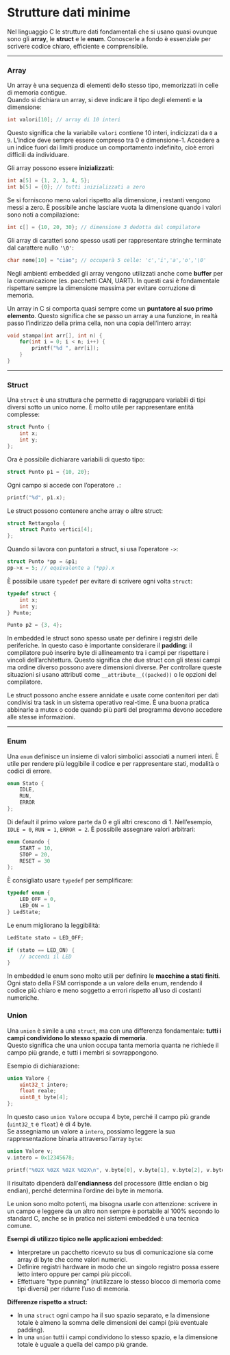 
# Strutture dati minime

Nel linguaggio C le strutture dati fondamentali che si usano quasi ovunque sono gli **array**, le **struct** e le **enum**. Conoscerle a fondo è essenziale per scrivere codice chiaro, efficiente e comprensibile.

---

### Array

Un array è una sequenza di elementi dello stesso tipo, memorizzati in celle di memoria contigue.  
Quando si dichiara un array, si deve indicare il tipo degli elementi e la dimensione:

```c
int valori[10]; // array di 10 interi
````

Questo significa che la variabile `valori` contiene 10 interi, indicizzati da `0` a `9`. L’indice deve sempre essere compreso tra 0 e dimensione-1. Accedere a un indice fuori dai limiti produce un comportamento indefinito, cioè errori difficili da individuare.

Gli array possono essere **inizializzati**:

```c
int a[5] = {1, 2, 3, 4, 5};
int b[5] = {0}; // tutti inizializzati a zero
```

Se si forniscono meno valori rispetto alla dimensione, i restanti vengono messi a zero. È possibile anche lasciare vuota la dimensione quando i valori sono noti a compilazione:

```c
int c[] = {10, 20, 30}; // dimensione 3 dedotta dal compilatore
```

Gli array di caratteri sono spesso usati per rappresentare stringhe terminate dal carattere nullo `'\0'`:

```c
char nome[10] = "ciao"; // occuperà 5 celle: 'c','i','a','o','\0'
```

Negli ambienti embedded gli array vengono utilizzati anche come **buffer** per la comunicazione (es. pacchetti CAN, UART). In questi casi è fondamentale rispettare sempre la dimensione massima per evitare corruzione di memoria.

Un array in C si comporta quasi sempre come un **puntatore al suo primo elemento**. Questo significa che se passo un array a una funzione, in realtà passo l’indirizzo della prima cella, non una copia dell’intero array:

```c
void stampa(int arr[], int n) {
    for(int i = 0; i < n; i++) {
        printf("%d ", arr[i]);
    }
}
```

---

### Struct

Una `struct` è una struttura che permette di raggruppare variabili di tipi diversi sotto un unico nome. È molto utile per rappresentare entità complesse:

```c
struct Punto {
    int x;
    int y;
};
```

Ora è possibile dichiarare variabili di questo tipo:

```c
struct Punto p1 = {10, 20};
```

Ogni campo si accede con l’operatore `.`:

```c
printf("%d", p1.x);
```

Le struct possono contenere anche array o altre struct:

```c
struct Rettangolo {
    struct Punto vertici[4];
};
```

Quando si lavora con puntatori a struct, si usa l’operatore `->`:

```c
struct Punto *pp = &p1;
pp->x = 5; // equivalente a (*pp).x
```

È possibile usare `typedef` per evitare di scrivere ogni volta `struct`:

```c
typedef struct {
    int x;
    int y;
} Punto;

Punto p2 = {3, 4};
```

In embedded le struct sono spesso usate per definire i registri delle periferiche. In questo caso è importante considerare il **padding**: il compilatore può inserire byte di allineamento tra i campi per rispettare i vincoli dell’architettura. Questo significa che due struct con gli stessi campi ma ordine diverso possono avere dimensioni diverse. Per controllare queste situazioni si usano attributi come `__attribute__((packed))` o le opzioni del compilatore.

Le struct possono anche essere annidate e usate come contenitori per dati condivisi tra task in un sistema operativo real-time. È una buona pratica abbinarle a mutex o code quando più parti del programma devono accedere alle stesse informazioni.

---

### Enum

Una `enum` definisce un insieme di valori simbolici associati a numeri interi. È utile per rendere più leggibile il codice e per rappresentare stati, modalità o codici di errore.

```c
enum Stato {
    IDLE,
    RUN,
    ERROR
};
```

Di default il primo valore parte da 0 e gli altri crescono di 1. Nell’esempio, `IDLE = 0`, `RUN = 1`, `ERROR = 2`. È possibile assegnare valori arbitrari:

```c
enum Comando {
    START = 10,
    STOP = 20,
    RESET = 30
};
```

È consigliato usare `typedef` per semplificare:

```c
typedef enum {
    LED_OFF = 0,
    LED_ON = 1
} LedState;
```

Le enum migliorano la leggibilità:

```c
LedState stato = LED_OFF;

if (stato == LED_ON) {
    // accendi il LED
}
```

In embedded le enum sono molto utili per definire le **macchine a stati finiti**. Ogni stato della FSM corrisponde a un valore della enum, rendendo il codice più chiaro e meno soggetto a errori rispetto all’uso di costanti numeriche.


### Union

Una `union` è simile a una `struct`, ma con una differenza fondamentale: **tutti i campi condividono lo stesso spazio di memoria**.  
Questo significa che una union occupa tanta memoria quanta ne richiede il campo più grande, e tutti i membri si sovrappongono.

Esempio di dichiarazione:

```c
union Valore {
    uint32_t intero;
    float reale;
    uint8_t byte[4];
};
````

In questo caso `union Valore` occupa 4 byte, perché il campo più grande (`uint32_t` e `float`) è di 4 byte.  
Se assegniamo un valore a `intero`, possiamo leggere la sua rappresentazione binaria attraverso l’array `byte`:

```c
union Valore v;
v.intero = 0x12345678;

printf("%02X %02X %02X %02X\n", v.byte[0], v.byte[1], v.byte[2], v.byte[3]);
```

Il risultato dipenderà dall’**endianness** del processore (little endian o big endian), perché determina l’ordine dei byte in memoria.

Le union sono molto potenti, ma bisogna usarle con attenzione: scrivere in un campo e leggere da un altro non sempre è portabile al 100% secondo lo standard C, anche se in pratica nei sistemi embedded è una tecnica comune.

**Esempi di utilizzo tipico nelle applicazioni embedded:**

- Interpretare un pacchetto ricevuto su bus di comunicazione sia come array di byte che come valori numerici.
- Definire registri hardware in modo che un singolo registro possa essere letto intero oppure per campi più piccoli.
- Effettuare “type punning” (riutilizzare lo stesso blocco di memoria come tipi diversi) per ridurre l’uso di memoria.

**Differenze rispetto a struct:**

- In una `struct` ogni campo ha il suo spazio separato, e la dimensione totale è almeno la somma delle dimensioni dei campi (più eventuale padding).
- In una `union` tutti i campi condividono lo stesso spazio, e la dimensione totale è uguale a quella del campo più grande.